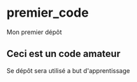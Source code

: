 # premier_code
Mon premier dépôt
## Ceci est un code amateur 
Se dépôt sera utilisé a but d'apprentissage 
